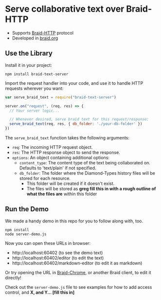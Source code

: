 # Serve collaborative text over Braid-HTTP

- Supports [Braid-HTTP](https://github.com/braid-org/braid-spec/blob/master/draft-toomim-httpbis-braid-http-04.txt) protocol
- Developed in [braid.org](https://braid.org)

## Use the Library

Install it in your project:
```shell
npm install braid-text-server
```

Import the request handler into your code, and use it to handle HTTP requests wherever you want:

```javascript
var serve_braid_text = require("braid-text-server")

server.on("request", (req, res) => {
  // Your server logic...

  // Whenever desired, serve braid text for this request/response:
  serve_braid_text(req, res, { db_folder: './your-db-folder' })
})
```

The `serve_braid_text` function takes the following arguments:
- `req`: The incoming HTTP request object.
- `res`: The HTTP response object to send the response.
- `options`: An object containing additional options:
  - `content_type`: The content type of the text being collaborated on. Defaults to 'text/plain' if not specified.
  - `db_folder`: The folder where the Diamond-Types history files will be stored for each resource.
    - This folder will be created if it doesn't exist.
    - The files will be stored as **greg fill this in with a rough outline of what the files are** within this folder


## Run the Demo

We made a handy demo in this repo for you to follow along with, too.

```shell
npm install
node server-demo.js
```

Now you can open these URLs in browser:
  - http://localhost:60402 (to see the demo text)
  - http://localhost:60402/editor (to edit the text)
  - http://localhost:60402/markdown-editor (to edit it as markdown)

Or try opening the URL in [Braid-Chrome](https://github.com/braid-org/braid-chrome), or another Braid client, to edit it directly!

Check out the `server-demo.js` file to see examples for how to add access control, and **X, and Y... [fill this in]**
